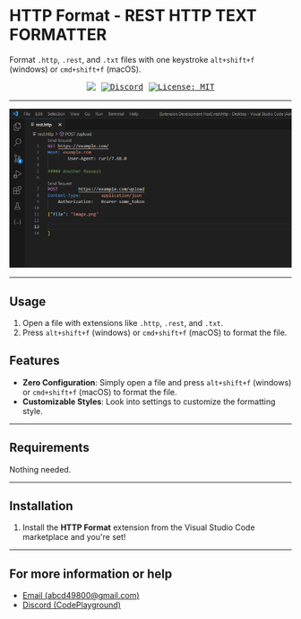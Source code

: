 # HTTP Format - REST HTTP TEXT FORMATTER

Format `.http`, `.rest`, and `.txt` files with one keystroke `alt+shift+f` (windows) or `cmd+shift+f` (macOS).

<div align="center" style="text-align:center;font-family: monospace; display: flex; align-items: center; justify-content: center; width: 100%; gap: 10px">
    <a href="https://nextjs-boilerplate-ashy-nine-64.vercel.app/demo-http"><img
            src="https://komarev.com/ghpvc/?username=AB498&label=DEMO&style=for-the-badge&color=CC0000" /></a>
    <a href="https://discord.gg/ZeeqSBpjU2"><img
            src="https://img.shields.io/discord/1095854826786668545?style=for-the-badge&color=0000CC" alt="Discord"></a>
    <a href="https://img.shields.io/badge/License-MIT-yellow.svg"><img
            src="https://img.shields.io/badge/License-MIT-yellow.svg?style=for-the-badge&color=00CC00" alt="License: MIT"></a>
</div>

---

![](imgs/httpformat.gif)

---

## Usage

1. Open a file with extensions like `.http`, `.rest`, and `.txt`.
2. Press `alt+shift+f` (windows) or `cmd+shift+f` (macOS) to format the file.

## Features

- **Zero Configuration**: Simply open a file and press `alt+shift+f` (windows) or `cmd+shift+f` (macOS) to format the file.
- **Customizable Styles**: Look into settings to customize the formatting style.

---

## Requirements

Nothing needed.

---

## Installation

1. Install the **HTTP Format** extension from the Visual Studio Code marketplace and you're set!

---

## For more information or help

- [Email (abcd49800@gmail.com)](mailto:abcd49800@gmail.com)
- [Discord (CodePlayground)](https://discord.gg/ZeeqSBpjU2)
